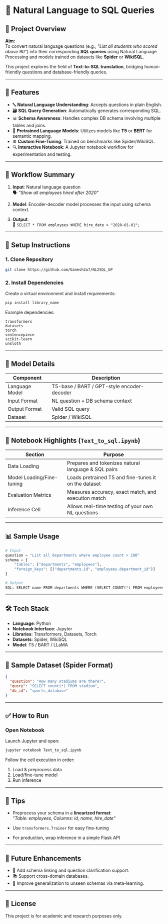 
# 🧠 Natural Language to SQL Queries

## 📘 Project Overview

**Aim:**  
To convert natural language questions (e.g., *"List all students who scored above 90"*) into their corresponding **SQL queries** using Natural Language Processing and models trained on datasets like **Spider** or **WikiSQL**.

This project explores the field of **Text-to-SQL translation**, bridging human-friendly questions and database-friendly queries.

---

## 🚀 Features

- 🔤 **Natural Language Understanding**: Accepts questions in plain English.
- 🗃️ **SQL Query Generation**: Automatically generates corresponding SQL.
- 📊 **Schema Awareness**: Handles complex DB schema involving multiple tables and joins.
- 🧠 **Pretrained Language Models**: Utilizes models like **T5** or **BERT** for semantic mapping.
- ⚙️ **Custom Fine-Tuning**: Trained on benchmarks like Spider/WikiSQL.
- 🔍 **Interactive Notebook**: A Jupyter notebook workflow for experimentation and testing.


---

## 🧪 Workflow Summary

1. **Input**: Natural language question  
   🗣️ *"Show all employees hired after 2020"*

2. **Model**: Encoder-decoder model processes the input using schema context.

3. **Output**:  
   🧾 `SELECT * FROM employees WHERE hire_date > "2020-01-01";`

---

## 🔧 Setup Instructions

### 1. Clone Repository

```bash
git clone https://github.com/Ganesh2o7/NL2SQL_GP
```

### 2. Install Dependencies

Create a virtual environment and install requirements:

```bash
pip install library_name
```

Example dependencies:
```
transformers
datasets
torch
sentencepiece
scikit-learn
unsloth
```

---

## 🧠 Model Details

| Component       | Description                                    |
|----------------|------------------------------------------------|
| Language Model | T5-base / BART / GPT-style encoder-decoder     |
| Input Format   | NL question + DB schema context                |
| Output Format  | Valid SQL query                                 |
| Dataset        | Spider / WikiSQL                                |

---

## 📓 Notebook Highlights (`Text_to_sql.ipynb`)

| Section                     | Purpose                                                                 |
|----------------------------|-------------------------------------------------------------------------|
| Data Loading               | Prepares and tokenizes natural language & SQL pairs                     |
| Model Loading/Fine-tuning  | Loads pretrained T5 and fine-tunes it on the dataset                    |
| Evaluation Metrics         | Measures accuracy, exact match, and execution match                     |
| Inference Cell             | Allows real-time testing of your own NL questions                       |

---

## 📊 Sample Usage

```python
# Input
question = "List all departments where employee count > 100"
schema = {
    "tables": ["departments", "employees"],
    "foreign_keys": [("departments.id", "employees.department_id")]
}

# Output
SQL: SELECT name FROM departments WHERE (SELECT COUNT(*) FROM employees WHERE employees.department_id = departments.id) > 100;
```

---

## 🛠️ Tech Stack

- **Language**: Python
- **Notebook Interface**: Jupyter
- **Libraries**: Transformers, Datasets, Torch
- **Datasets**: Spider, WikiSQL
- **Model**: T5 / BART / LLaMA

---

## 📂 Sample Dataset (Spider Format)

```json
{
  "question": "How many stadiums are there?",
  "query": "SELECT count(*) FROM stadium",
  "db_id": "sports_database"
}
```

---

## ✅ How to Run

### Open Notebook
Launch Jupyter and open:

```bash
jupyter notebook Text_to_sql.ipynb
```

Follow the cell execution in order:
1. Load & preprocess data
2. Load/fine-tune model
3. Run inference

---

## 📌 Tips

- Preprocess your schema in a **linearized format**:  
  *"Table: employees, Columns: id, name, hire_date"*

- Use `transformers.Trainer` for easy fine-tuning

- For production, wrap inference in a simple Flask API

---

## 🔬 Future Enhancements

- 🔗 Add schema linking and question clarification support.
- 📚 Support cross-domain databases.
- 🎯 Improve generalization to unseen schemas via meta-learning.

---

## 📃 License

This project is for academic and research purposes only.  
